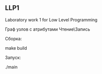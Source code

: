 ## LLP1
Laboratory work 1 for Low Level Programming

Граф узлов с атрибутами
Чтение\Запись

Сборка:

make build 

Запуск:

./main
